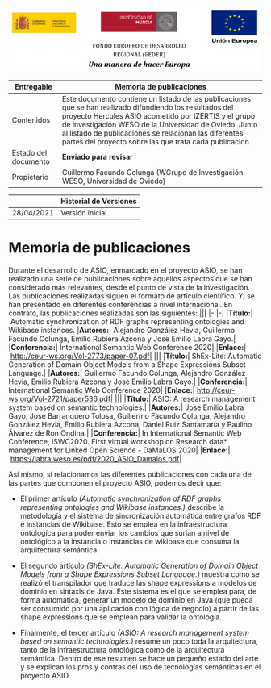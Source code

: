 ![](../images/logos_feder.png)

| Entregable     | **Memoria de publicaciones**                                 |
| -------------- | ------------------------------------------------------------ |
| Contenidos     | Este documento contiene un listado de las publicaciones que se han   realizado difundiendo los resultados del proyecto Hercules ASIO acometido por IZERTIS y el grupo de investigación WESO de la Universidad de Oviedo. Junto al listado de publicaciones se relacionan las diferentes partes del proyecto sobre las que trata cada publicacion. |
| Estado del documento | **Enviado para revisar** |
| Propietario | Guillermo Facundo Colunga (WGrupo de Investigación WESO, Universidad de Oviedo) |

|                |        Historial de Versiones                                |
| -------------- | ------------------------------------------------------------ |
|   28/04/2021   | Versión inicial.                                             |


# Memoria de publicaciones
Durante el desarrollo de ASIO, enmarcado en el proyecto ASIO, se han realizado una serie de publicaciones sobre aquellos aspectos que se han considerado más relevantes, desde el punto de vista de la investigación. Las publicaciones realizadas siguen el formato de artículo científico. Y, se han presentado en diferentes conferencias a nivel internacional. En contrato, las publicaciones realizadas son las siguientes:
|||
|-:|-|
|**Título:**| Automatic synchronization of RDF graphs representing ontologies and Wikibase instances.
|**Autores:**| Alejandro González Hevia, Guillermo Facundo Colunga, Emilio Rubiera Azcona y Jose Emilio Labra Gayo.|
|**Conferencia:**| International Semantic Web Conference 2020|
|**Enlace:**| http://ceur-ws.org/Vol-2773/paper-07.pdf|
|||
|**Título:**| ShEx-Lite: Automatic Generation of Domain Object Models from a Shape Expressions Subset Language.|
|**Autores:**| Guillermo Facundo Colunga, Alejandro González Hevia, Emilio Rubiera Azcona y Jose Emilio Labra Gayo.|
|**Conferencia:**| International Semantic Web Conference 2020|
|**Enlace:**| http://ceur-ws.org/Vol-2721/paper536.pdf|
|||
|**Título:**| ASIO: A research management system based on semantic technologies.|
|**Autores:**| Jose Emilio Labra Gayo, José Barranquero Tolosa, Guillermo Facundo Colunga, Alejandro González Hevia, Emilio Rubiera Azcona, Daniel Ruiz Santamaría y Paulino Álvarez de Ron Ondina.|
|**Conferencia:**| In International Semantic Web Conference, ISWC2020. First virtual workshop on Research data* management for Linked Open Science - DaMaLOS 2020|
|**Enlace:**| https://labra.weso.es/pdf/2020_ASIO_Damalos.pdf|

Así mismo, si relacionamos las diferentes publicaciones con cada una de las partes que componen el proyecto ASIO, podemos decir que:

- El primer artículo _(Automatic synchronization of RDF graphs representing ontologies and Wikibase instances.)_ describe la metodología y el sistema de sincronización automática entre grafos RDF e instancias de Wikibase. Esto se emplea en la infraestructura ontologíca para poder enviar los cambios que surjan a nivel de ontológico a la instancia o instancias de wikibase que consuma la arquitectura semántica.

- El segundo artículo _(ShEx-Lite: Automatic Generation of Domain Object Models from a Shape Expressions Subset Language.)_ muestra como se realizó el transpilador que traduce las shape expressions a modelos de dominio en sintaxis de Java. Este sistema es el que se emplea para, de forma automática, generar un modelo de dominio en Java (que pueda ser consumido por una aplicación con lógica de negocio) a partir de las shape expressions que se emplean para validar la ontología.

- Finalmente, el tercer artículo _(ASIO: A research management system based on semantic technologies.)_ resume un poco toda la arquitectura, tanto de la infraestructura ontológica como  de la arquitectura semántica. Dentro de ese resumen se hace un pequeño estado del arte y se explican los pros y contras del uso de tecnologías semánticas en el proyecto ASIO.